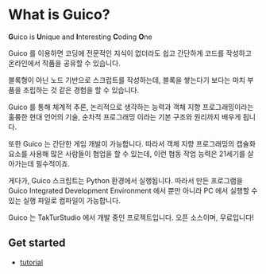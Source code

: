 What is Guico?
==============
**G**uico is **U**nique and **I**nteresting **C**oding **O**ne

Guico 를 이용하면 코딩에 전문적인 지식이 없더라도
쉽고 간단하게 코드를 작성하고 온라인에서 작품을 공유할 수 있습니다.

블록형이 아닌 노드 기반으로 스크립트를 작성하는데, 
블록을 쌓는다기 보다는 마치 부품을 조립하는 것 같은 경험을 할 수 있습니다.

Guico 를 통해 체계적 추론, 논리적으로 생각하는 능력과
객체 지향 프로그래밍이라는 훌륭한 현대 언어의 기술,
순차적 프로그래밍 이라는 기본 구조와 원리까지 배우게 됩니다.

또한 Guico 는 간단한 게임 개발이 가능합니다. 따라서 
객체 지향 프로그래밍의 캡슐화 요소를 사용해 많은 사람들이
협업을 할 수 있는데, 이런 협동 작업 능력은 21세기를 살아가는데 필수적이죠.

게다가, Guico 스크립트는 Python 환경에서 실행됩니다.
따라서 만든 프로그램을 Guico Integrated Development Environment 에서 뿐만 아니라
PC 에서 실행할 수 있는 실행 파일로 컴파일이 가능합니다.


Guico 는 TakTurStudio 에서 개발 중인 프로젝트입니다.
오픈 소스이며, 무료입니다!

Get started
-----------
- [tutorial](tutorial.md)
